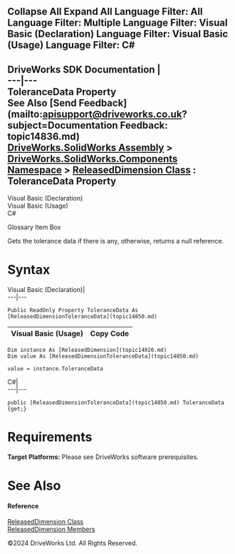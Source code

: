        

 Collapse All Expand All  Language Filter: All  Language Filter: Multiple  Language Filter: Visual Basic (Declaration) Language Filter: Visual Basic (Usage) Language Filter: C#  
---  
DriveWorks SDK Documentation  |   
---|---  
ToleranceData Property   
See Also [Send Feedback](mailto:apisupport@driveworks.co.uk?subject=Documentation Feedback: topic14836.md)  
[DriveWorks.SolidWorks Assembly](topic13342.md) > [DriveWorks.SolidWorks.Components Namespace](topic13925.md) > [ReleasedDimension Class](topic14826.md) : ToleranceData Property  
---  
  
Visual Basic (Declaration)    
Visual Basic (Usage)    
C# 

Glossary Item Box

Gets the tolerance data if there is any, otherwise, returns a null reference. 

# Syntax

Visual Basic (Declaration)|   
---|---  
      
    
    Public ReadOnly Property ToleranceData As [ReleasedDimensionToleranceData](topic14850.md)  
  
Visual Basic (Usage)| Copy Code  
---|---  
      
    
    Dim instance As [ReleasedDimension](topic14826.md)
    Dim value As [ReleasedDimensionToleranceData](topic14850.md)
     
    value = instance.ToleranceData  
  
C#|   
---|---  
      
    
    public [ReleasedDimensionToleranceData](topic14850.md) ToleranceData {get;}  
  
# Requirements

**Target Platforms:** Please see DriveWorks software prerequisites.

# See Also

#### Reference

[ReleasedDimension Class](topic14826.md)   
[ReleasedDimension Members](topic14827.md)

©2024 DriveWorks Ltd. All Rights Reserved.
